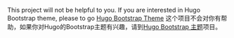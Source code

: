 This project will not be helpful to you. If you are interested in Hugo Bootstrap theme, please to go [Hugo Bootstrap Theme](https://github.com/jfeng45/hugoBootstrap) 
这个项目不会对你有帮助，如果你对Hugo的Bootstrap主题有兴趣，请到[Hugo Bootstrap 主题](https://github.com/jfeng45/hugoBootstrap)项目。 
